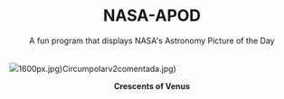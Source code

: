 <div align="center">
  <h1>
    NASA-APOD
  </h1>
</div>
  
<div align="center">
  A fun program that displays NASA's Astronomy Picture of the Day
</div>

<br>

![](https://apod.nasa.gov/apod/image/2308/fasidivenere.jpg)1600px.jpg)Circumpolarv2comentada.jpg)

<p align = "center">
  <b>Crescents of Venus</b>
</p>
